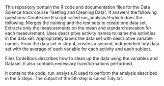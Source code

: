 This repository contain  the R code and documentation files for the Data Science track course "Getting and Cleaning Data".
It answers the following questions:
Create one R script called run_analysis.R which does the following.
Merges the training and the test sets to create one data set. 
Extracts only the measurements on the mean and standard deviation for each measurement.
Uses descriptive activity names to name the activities in the data set. 
Appropriately labels the data set with descriptive variable names. From the data set in step 4, creates a second, independent tidy data set with the average of each variable for each activity and each subject.

Files
CodeBook describes how to clean up the data using the variables and Dataset. It also contains necessary transformations performed.

 It contains the code, run_analysis.R used to perform the analysis described in the 5 steps.
The output of the 5th step is called Tidy.txt.
